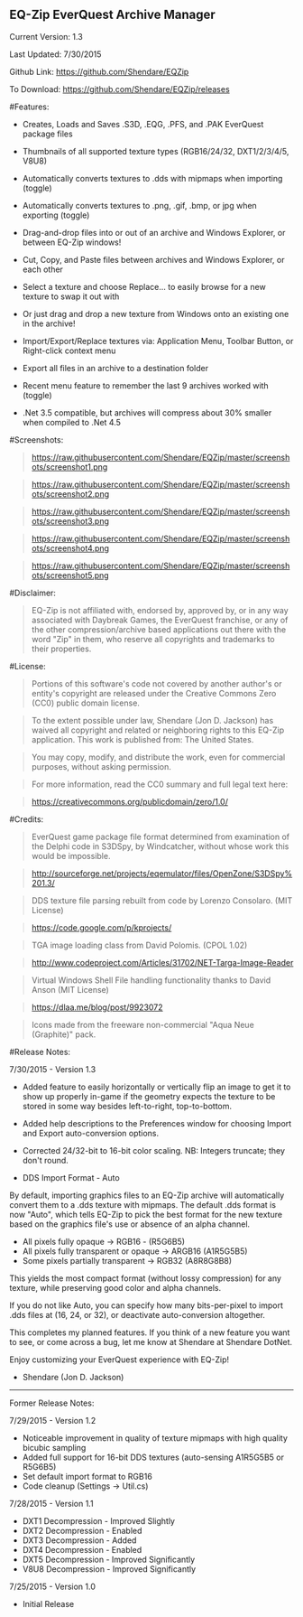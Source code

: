 EQ-Zip EverQuest Archive Manager
-----------

Current Version: 1.3

Last Updated: 7/30/2015

Github Link: https://github.com/Shendare/EQZip

To Download: https://github.com/Shendare/EQZip/releases

#Features:

* Creates, Loads and Saves .S3D, .EQG, .PFS, and .PAK EverQuest package files

* Thumbnails of all supported texture types (RGB16/24/32, DXT1/2/3/4/5, V8U8)

* Automatically converts textures to .dds with mipmaps when importing (toggle)

* Automatically converts textures to .png, .gif, .bmp, or jpg when exporting (toggle)

* Drag-and-drop files into or out of an archive and Windows Explorer, or between EQ-Zip windows!

* Cut, Copy, and Paste files between archives and Windows Explorer, or each other

* Select a texture and choose Replace... to easily browse for a new texture to swap it out with

* Or just drag and drop a new texture from Windows onto an existing one in the archive!

* Import/Export/Replace textures via: Application Menu, Toolbar Button, or Right-click context menu

* Export all files in an archive to a destination folder

* Recent menu feature to remember the last 9 archives worked with (toggle)

* .Net 3.5 compatible, but archives will compress about 30% smaller when compiled to .Net 4.5

#Screenshots:

>https://raw.githubusercontent.com/Shendare/EQZip/master/screenshots/screenshot1.png

>https://raw.githubusercontent.com/Shendare/EQZip/master/screenshots/screenshot2.png

>https://raw.githubusercontent.com/Shendare/EQZip/master/screenshots/screenshot3.png

>https://raw.githubusercontent.com/Shendare/EQZip/master/screenshots/screenshot4.png

>https://raw.githubusercontent.com/Shendare/EQZip/master/screenshots/screenshot5.png

#Disclaimer:

>EQ-Zip is not affiliated with, endorsed by, approved by, or in any way associated with Daybreak Games, the EverQuest franchise, or any of the other compression/archive based applications out there with the word "Zip" in them, who reserve all copyrights and trademarks to their properties.

#License:

>Portions of this software's code not covered by another author's or entity's copyright are released under the Creative Commons Zero (CC0) public domain license.

>To the extent possible under law, Shendare (Jon D. Jackson) has waived all copyright and related or neighboring rights to this EQ-Zip application. This work is published from: The United States.

>You may copy, modify, and distribute the work, even for commercial purposes, without asking permission.

>For more information, read the CC0 summary and full legal text here:

>https://creativecommons.org/publicdomain/zero/1.0/

#Credits:

>EverQuest game package file format determined from examination of the Delphi code in S3DSpy, by Windcatcher, without whose work this would be impossible.

>http://sourceforge.net/projects/eqemulator/files/OpenZone/S3DSpy%201.3/

>DDS texture file parsing rebuilt from code by Lorenzo Consolaro. (MIT License)

>https://code.google.com/p/kprojects/

>TGA image loading class from David Polomis. (CPOL 1.02)

>http://www.codeproject.com/Articles/31702/NET-Targa-Image-Reader

>Virtual Windows Shell File handling functionality thanks to David Anson (MIT License)

>https://dlaa.me/blog/post/9923072

>Icons made from the freeware non-commercial "Aqua Neue (Graphite)" pack.

#Release Notes:

7/30/2015 - Version 1.3

* Added feature to easily horizontally or vertically flip an image to get it to show up properly in-game if the geometry
  expects the texture to be stored in some way besides left-to-right, top-to-bottom.

* Added help descriptions to the Preferences window for choosing Import and Export auto-conversion options.

* Corrected 24/32-bit to 16-bit color scaling. NB: Integers truncate; they don't round.

* DDS Import Format - Auto

By default, importing graphics files to an EQ-Zip archive will automatically convert them to a .dds texture with mipmaps.
The default .dds format is now "Auto", which tells EQ-Zip to pick the best format for the new texture based on the graphics
file's use or absence of an alpha channel.

  * All pixels fully opaque -> RGB16 - (R5G6B5)
  * All pixels fully transparent or opaque -> ARGB16 (A1R5G5B5)
  * Some pixels partially transparent -> RGB32 (A8R8G8B8)

This yields the most compact format (without lossy compression) for any texture, while preserving good color and alpha channels.

If you do not like Auto, you can specify how many bits-per-pixel to import .dds files at (16, 24, or 32), or deactivate
auto-conversion altogether.

This completes my planned features. If you think of a new feature you want to see, or come across a bug, let me know
at Shendare at Shendare DotNet.

Enjoy customizing your EverQuest experience with EQ-Zip!

- Shendare (Jon D. Jackson)

-----------

Former Release Notes:

7/29/2015 - Version 1.2

* Noticeable improvement in quality of texture mipmaps with high quality bicubic sampling
* Added full support for 16-bit DDS textures (auto-sensing A1R5G5B5 or R5G6B5)
* Set default import format to RGB16
* Code cleanup (Settings -> Util.cs)

7/28/2015 - Version 1.1

* DXT1 Decompression - Improved Slightly
* DXT2 Decompression - Enabled
* DXT3 Decompression - Added
* DXT4 Decompression - Enabled
* DXT5 Decompression - Improved Significantly
* V8U8 Decompression - Improved Significantly

7/25/2015 - Version 1.0

* Initial Release
